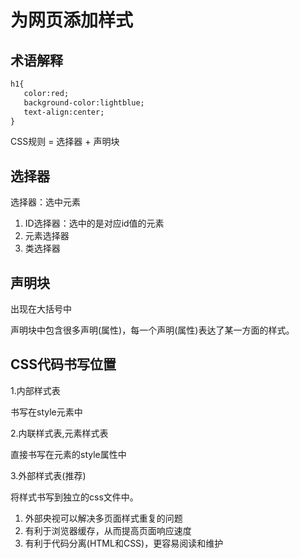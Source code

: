 # 为网页添加样式

## 术语解释

 ```html
h1{
    color:red;
    background-color:lightblue;
    text-align:center;
}
 ```

 CSS规则 = 选择器 + 声明块

## 选择器

 选择器：选中元素

 1. ID选择器：选中的是对应id值的元素
 2. 元素选择器
 3. 类选择器

## 声明块

出现在大括号中

声明块中包含很多声明(属性)，每一个声明(属性)表达了某一方面的样式。

## CSS代码书写位置

1.内部样式表

书写在style元素中

2.内联样式表,元素样式表

直接书写在元素的style属性中

3.外部样式表(推荐)

将样式书写到独立的css文件中。

1. 外部央视可以解决多页面样式重复的问题
2. 有利于浏览器缓存，从而提高页面响应速度
3. 有利于代码分离(HTML和CSS)，更容易阅读和维护
